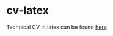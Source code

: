 # cv-latex
Technical CV in latex can be found [here](http://sg3510.github.io/cv-latex/files/CV.pdf)
